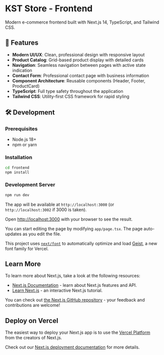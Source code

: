 # KST Store - Frontend

Modern e-commerce frontend built with Next.js 14, TypeScript, and Tailwind CSS.

## 🚀 Features

- **Modern UI/UX**: Clean, professional design with responsive layout
- **Product Catalog**: Grid-based product display with detailed cards
- **Navigation**: Seamless navigation between pages with active state indication
- **Contact Form**: Professional contact page with business information
- **Component Architecture**: Reusable components (Header, Footer, ProductCard)
- **TypeScript**: Full type safety throughout the application
- **Tailwind CSS**: Utility-first CSS framework for rapid styling

## 🛠️ Development

### Prerequisites
- Node.js 18+ 
- npm or yarn

### Installation
```bash
cd frontend
npm install
```

### Development Server
```bash
npm run dev
```
The app will be available at `http://localhost:3000` (or `http://localhost:3002` if 3000 is taken).

Open [http://localhost:3000](http://localhost:3000) with your browser to see the result.

You can start editing the page by modifying `app/page.tsx`. The page auto-updates as you edit the file.

This project uses [`next/font`](https://nextjs.org/docs/app/building-your-application/optimizing/fonts) to automatically optimize and load [Geist](https://vercel.com/font), a new font family for Vercel.

## Learn More

To learn more about Next.js, take a look at the following resources:

- [Next.js Documentation](https://nextjs.org/docs) - learn about Next.js features and API.
- [Learn Next.js](https://nextjs.org/learn) - an interactive Next.js tutorial.

You can check out [the Next.js GitHub repository](https://github.com/vercel/next.js) - your feedback and contributions are welcome!

## Deploy on Vercel

The easiest way to deploy your Next.js app is to use the [Vercel Platform](https://vercel.com/new?utm_medium=default-template&filter=next.js&utm_source=create-next-app&utm_campaign=create-next-app-readme) from the creators of Next.js.

Check out our [Next.js deployment documentation](https://nextjs.org/docs/app/building-your-application/deploying) for more details.
